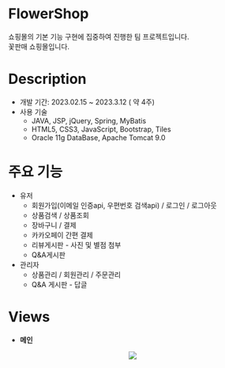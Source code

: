 # FlowerShop
쇼핑몰의 기본 기능 구현에 집중하여 진행한 팀 프로젝트입니다.  
꽃판매 쇼핑몰입니다.

# Description
- 개발 기간: 2023.02.15 ~ 2023.3.12 ( 약 4주)
- 사용 기술
  - JAVA, JSP, jQuery, Spring, MyBatis
  - HTML5, CSS3, JavaScript, Bootstrap, Tiles
  - Oracle 11g DataBase,  Apache Tomcat 9.0
  
# 주요 기능
- 유저
  - 회원가입(이메일 인증api, 우편번호 검색api)  / 로그인 / 로그아웃
  - 상품검색 / 상품조회
  - 장바구니 / 결제
  - 카카오페이 간편 결제 
  - 리뷰게시판 - 사진 및 별점 첨부
  - Q&A게시판
- 관리자
  - 상품관리 / 회원관리 / 주문관리
  - Q&A 게시판 - 답글
     
# Views
- **메인**
<p align="center">
<img src = "https://user-images.githubusercontent.com/114054982/232433075-db6c8af9-b95d-4fc6-a92f-e7613adf10f0.gif">
</p>
  
